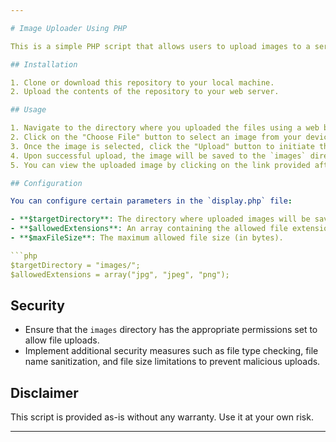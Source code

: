 ```yaml
---

# Image Uploader Using PHP

This is a simple PHP script that allows users to upload images to a server. It includes basic validation to ensure that only image files are uploaded and sets a maximum file size limit.

## Installation

1. Clone or download this repository to your local machine.
2. Upload the contents of the repository to your web server.

## Usage

1. Navigate to the directory where you uploaded the files using a web browser.
2. Click on the "Choose File" button to select an image from your device.
3. Once the image is selected, click the "Upload" button to initiate the upload process.
4. Upon successful upload, the image will be saved to the `images` directory on the server.
5. You can view the uploaded image by clicking on the link provided after the upload process is complete.

## Configuration

You can configure certain parameters in the `display.php` file:

- **$targetDirectory**: The directory where uploaded images will be saved.
- **$allowedExtensions**: An array containing the allowed file extensions for upload.
- **$maxFileSize**: The maximum allowed file size (in bytes).

```php
$targetDirectory = "images/";
$allowedExtensions = array("jpg", "jpeg", "png");
```

## Security

- Ensure that the `images` directory has the appropriate permissions set to allow file uploads.
- Implement additional security measures such as file type checking, file name sanitization, and file size limitations to prevent malicious uploads.

## Disclaimer

This script is provided as-is without any warranty. Use it at your own risk.

---
```


